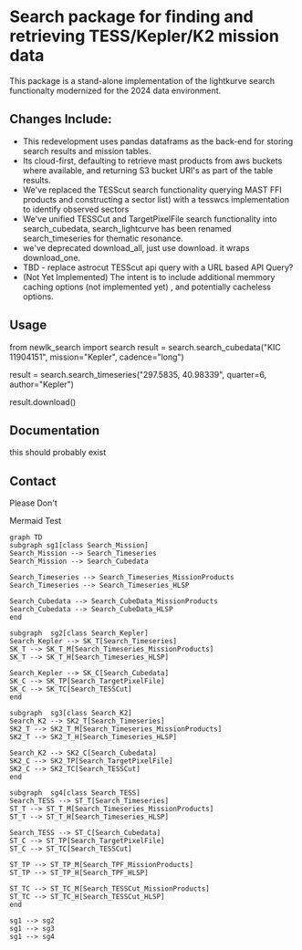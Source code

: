# Search package for finding and retrieving TESS/Kepler/K2 mission data
This package is a stand-alone implementation of the lightkurve search functionalty modernized for the 2024 data environment.  

## Changes Include:
  - This redevelopment uses pandas dataframs as the back-end for storing search results and mission tables.
  - Its cloud-first, defaulting to retrieve mast products from aws buckets where available, and returning S3 bucket URI's as part of the table results.
  - We've replaced the TESScut search functionality querying MAST FFI products and constructing a sector list) with a tesswcs implementation to identify observed sectors
  - We've unified TESSCut and TargetPixelFile search functionality into search_cubedata,  search_lightcurve has been renamed search_timeseries for thematic resonance.
  - we've deprecated download_all, just use download. it wraps download_one.  
  - TBD - replace astrocut TESScut api query with a URL based API Query?
  - (Not Yet Implemented) The intent is to include additional memmory caching options (not implemented yet) , and potentially cacheless options.


## Usage
  from newlk_search import search
  result = search.search_cubedata("KIC 11904151", mission="Kepler", cadence="long")

  result = search.search_timeseries("297.5835, 40.98339", quarter=6, author="Kepler")
  
  result.download()

  ## Documentation 
  this should probably exist

  ## Contact
  Please Don't

Mermaid Test
```mermaid
graph TD
subgraph sg1[class Search_Mission]
Search_Mission --> Search_Timeseries
Search_Mission --> Search_Cubedata

Search_Timeseries --> Search_Timeseries_MissionProducts
Search_Timeseries --> Search_Timeseries_HLSP

Search_Cubedata --> Search_CubeData_MissionProducts
Search_Cubedata --> Search_CubeData_HLSP
end

subgraph  sg2[class Search_Kepler]
Search_Kepler --> SK_T[Search_Timeseries]
SK_T --> SK_T_M[Search_Timeseries_MissionProducts]
SK_T --> SK_T_H[Search_Timeseries_HLSP]

Search_Kepler --> SK_C[Search_Cubedata]
SK_C --> SK_TP[Search_TargetPixelFile]
SK_C --> SK_TC[Search_TESSCut]
end

subgraph  sg3[class Search_K2]
Search_K2 --> SK2_T[Search_Timeseries]
SK2_T --> SK2_T_M[Search_Timeseries_MissionProducts]
SK2_T --> SK2_T_H[Search_Timeseries_HLSP]

Search_K2 --> SK2_C[Search_Cubedata]
SK2_C --> SK2_TP[Search_TargetPixelFile]
SK2_C --> SK2_TC[Search_TESSCut]
end

subgraph  sg4[class Search_TESS]
Search_TESS --> ST_T[Search_Timeseries]
ST_T --> ST_T_M[Search_Timeseries_MissionProducts]
ST_T --> ST_T_H[Search_Timeseries_HLSP]

Search_TESS --> ST_C[Search_Cubedata]
ST_C --> ST_TP[Search_TargetPixelFile]
ST_C --> ST_TC[Search_TESSCut]

ST_TP --> ST_TP_M[Search_TPF_MissionProducts]
ST_TP --> ST_TP_H[Search_TPF_HLSP]

ST_TC --> ST_TC_M[Search_TESSCut_MissionProducts]
ST_TC --> ST_TC_H[Search_TESSCut_HLSP]
end

sg1 --> sg2
sg1 --> sg3
sg1 --> sg4
```
